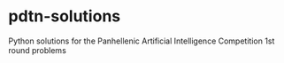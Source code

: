 # pdtn-solutions
Python solutions for the Panhellenic Artificial Intelligence Competition 1st round problems
